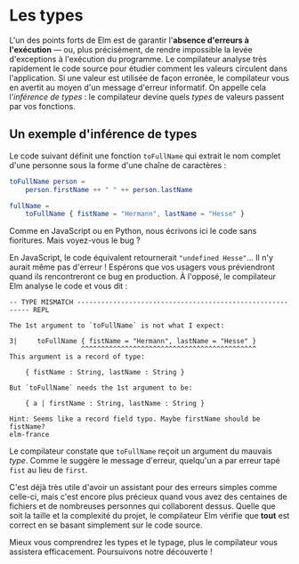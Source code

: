 # Les types

L'un des points forts de Elm est de garantir l'**absence d'erreurs à l'exécution** — ou, plus précisément, de rendre impossible la levée d'exceptions à l'exécution du programme. Le compilateur analyse très rapidement le code source pour étudier comment les valeurs circulent dans l'application. Si une valeur est utilisée de façon erronée, le compilateur vous en avertit au moyen d'un message d'erreur informatif. On appelle cela l'*inférence de types* : le compilateur devine quels *types* de valeurs passent par vos fonctions.

## Un exemple d'inférence de types

Le code suivant définit une fonction `toFullName` qui extrait le nom complet d'une personne sous la forme d'une chaîne de caractères :

```elm
toFullName person =
    person.firstName ++ " " ++ person.lastName

fullName =
    toFullName { fistName = "Hermann", lastName = "Hesse" }
```

Comme en JavaScript ou en Python, nous écrivons ici le code sans fioritures. Mais voyez-vous le bug ?

En JavaScript, le code équivalent retournerait `"undefined Hesse"`… Il n'y aurait même pas d'erreur ! Espérons que vos usagers vous préviendront quand ils rencontreront ce bug en production. À l'opposé, le compilateur Elm analyse le code et vous dit :


```
-- TYPE MISMATCH ---------------------------------------------------------- REPL

The 1st argument to `toFullName` is not what I expect:

3|     toFullName { fistName = "Hermann", lastName = "Hesse" }
                  ^^^^^^^^^^^^^^^^^^^^^^^^^^^^^^^^^^^^^^^^^^^^
This argument is a record of type:

    { fistName : String, lastName : String }

But `toFullName` needs the 1st argument to be:

    { a | firstName : String, lastName : String }

Hint: Seems like a record field typo. Maybe firstName should be fistName?
elm-france
```

Le compilateur constate que `toFullName` reçoit un argument du mauvais *type*. Comme le suggère le message d'erreur, quelqu'un a par erreur tapé `fist` au lieu de `first`.

C'est déjà très utile d'avoir un assistant pour des erreurs simples comme celle-ci, mais c'est encore plus précieux quand vous avez des centaines de fichiers et de nombreuses personnes qui collaborent dessus. Quelle que soit la taille et la complexité du projet, le compilateur Elm vérifie que **tout** est correct en se basant simplement sur le code source.

Mieux vous comprendrez les types et le typage, plus le compilateur vous assistera efficacement. Poursuivons notre découverte !
